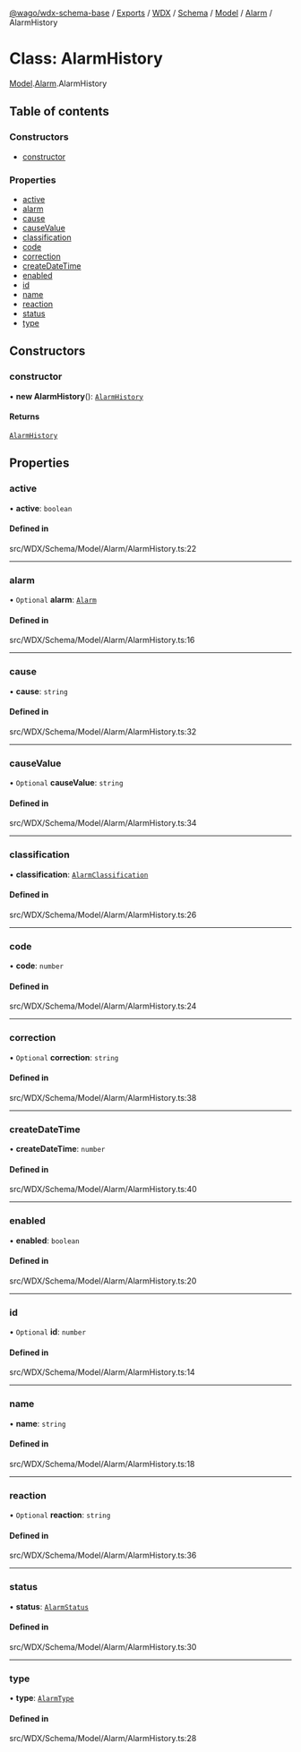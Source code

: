 [@wago/wdx-schema-base](../README.md) / [Exports](../modules.md) / [WDX](../modules/WDX.md) / [Schema](../modules/WDX.Schema.md) / [Model](../modules/WDX.Schema.Model.md) / [Alarm](../modules/WDX.Schema.Model.Alarm.md) / AlarmHistory

# Class: AlarmHistory

[Model](../modules/WDX.Schema.Model.md).[Alarm](../modules/WDX.Schema.Model.Alarm.md).AlarmHistory

## Table of contents

### Constructors

- [constructor](WDX.Schema.Model.Alarm.AlarmHistory.md#constructor)

### Properties

- [active](WDX.Schema.Model.Alarm.AlarmHistory.md#active)
- [alarm](WDX.Schema.Model.Alarm.AlarmHistory.md#alarm)
- [cause](WDX.Schema.Model.Alarm.AlarmHistory.md#cause)
- [causeValue](WDX.Schema.Model.Alarm.AlarmHistory.md#causevalue)
- [classification](WDX.Schema.Model.Alarm.AlarmHistory.md#classification)
- [code](WDX.Schema.Model.Alarm.AlarmHistory.md#code)
- [correction](WDX.Schema.Model.Alarm.AlarmHistory.md#correction)
- [createDateTime](WDX.Schema.Model.Alarm.AlarmHistory.md#createdatetime)
- [enabled](WDX.Schema.Model.Alarm.AlarmHistory.md#enabled)
- [id](WDX.Schema.Model.Alarm.AlarmHistory.md#id)
- [name](WDX.Schema.Model.Alarm.AlarmHistory.md#name)
- [reaction](WDX.Schema.Model.Alarm.AlarmHistory.md#reaction)
- [status](WDX.Schema.Model.Alarm.AlarmHistory.md#status)
- [type](WDX.Schema.Model.Alarm.AlarmHistory.md#type)

## Constructors

### constructor

• **new AlarmHistory**(): [`AlarmHistory`](WDX.Schema.Model.Alarm.AlarmHistory.md)

#### Returns

[`AlarmHistory`](WDX.Schema.Model.Alarm.AlarmHistory.md)

## Properties

### active

• **active**: `boolean`

#### Defined in

src/WDX/Schema/Model/Alarm/AlarmHistory.ts:22

___

### alarm

• `Optional` **alarm**: [`Alarm`](WDX.Schema.Model.Alarm.Alarm.md)

#### Defined in

src/WDX/Schema/Model/Alarm/AlarmHistory.ts:16

___

### cause

• **cause**: `string`

#### Defined in

src/WDX/Schema/Model/Alarm/AlarmHistory.ts:32

___

### causeValue

• `Optional` **causeValue**: `string`

#### Defined in

src/WDX/Schema/Model/Alarm/AlarmHistory.ts:34

___

### classification

• **classification**: [`AlarmClassification`](../enums/WDX.Schema.Model.Alarm.AlarmClassification.md)

#### Defined in

src/WDX/Schema/Model/Alarm/AlarmHistory.ts:26

___

### code

• **code**: `number`

#### Defined in

src/WDX/Schema/Model/Alarm/AlarmHistory.ts:24

___

### correction

• `Optional` **correction**: `string`

#### Defined in

src/WDX/Schema/Model/Alarm/AlarmHistory.ts:38

___

### createDateTime

• **createDateTime**: `number`

#### Defined in

src/WDX/Schema/Model/Alarm/AlarmHistory.ts:40

___

### enabled

• **enabled**: `boolean`

#### Defined in

src/WDX/Schema/Model/Alarm/AlarmHistory.ts:20

___

### id

• `Optional` **id**: `number`

#### Defined in

src/WDX/Schema/Model/Alarm/AlarmHistory.ts:14

___

### name

• **name**: `string`

#### Defined in

src/WDX/Schema/Model/Alarm/AlarmHistory.ts:18

___

### reaction

• `Optional` **reaction**: `string`

#### Defined in

src/WDX/Schema/Model/Alarm/AlarmHistory.ts:36

___

### status

• **status**: [`AlarmStatus`](../enums/WDX.Schema.Model.Alarm.AlarmStatus.md)

#### Defined in

src/WDX/Schema/Model/Alarm/AlarmHistory.ts:30

___

### type

• **type**: [`AlarmType`](../enums/WDX.Schema.Model.Alarm.AlarmType.md)

#### Defined in

src/WDX/Schema/Model/Alarm/AlarmHistory.ts:28
